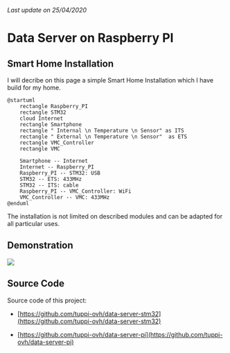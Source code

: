 *Last update on 25/04/2020*

# Data Server on Raspberry PI

## Smart Home Installation

I will decribe on this page a simple Smart Home Installation which I have build for my home. 


```plantuml
@startuml
    rectangle Raspberry_PI
    rectangle STM32
    cloud Internet
    rectangle Smartphone
    rectangle " Internal \n Temperature \n Sensor" as ITS
    rectangle " External \n Temperature \n Sensor"  as ETS
    rectangle VMC_Controller
    rectangle VMC

    Smartphone -- Internet 
    Internet -- Raspberry_PI
    Raspberry_PI -- STM32: USB
    STM32 -- ETS: 433MHz
    STM32 -- ITS: cable
    Raspberry_PI -- VMC_Controller: WiFi
    VMC_Controller -- VMC: 433MHz
@enduml
```

The installation is not limited on described modules and can be adapted for all particular uses.


## Demonstration

<img src="../images/img_doc_data_server_pi_demo.gif">


## Source Code 

Source code of this project: 

- [https://github.com/tuppi-ovh/data-server-stm32](https://github.com/tuppi-ovh/data-server-stm32)

- [https://github.com/tuppi-ovh/data-server-pi](https://github.com/tuppi-ovh/data-server-pi)



